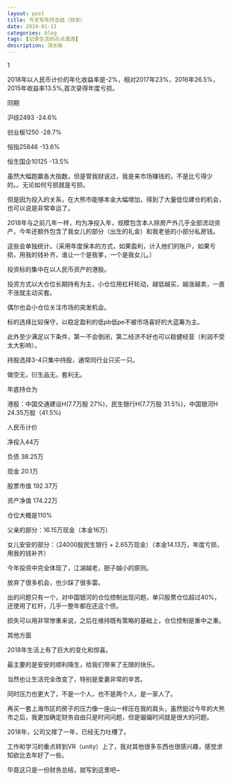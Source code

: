 ```yaml
---
layout: post
title: 今天写年终总结（财务）
date: 2019-01-11
categories: blog
tags: [记录生活的点点滴滴]
description: 流水账
---
```


1 

2018年以人民币计价的年化收益率是-2%，相对2017年23%，2016年26.5%，2015年收益率13.5%,首次录得年度亏损。

同期

沪综2493 -24.6%

创业板1250 -28.7%

恒指25846 -13.6%

恒生国企10125 -13.5%

虽然大幅跑赢各大指数，但是管我财说过，我是来市场赚钱的，不是比亏得少的。。无论如何亏损就是亏损。

但是因为投入的关系，在大熊市能够本金大幅增加，得到了大量低位建仓的机会，也可以说是非常幸运了。

2018年与之前几年一样，均为净投入年，规模包含本人除房产外几乎全部流动资产，今年还额外包含了我女儿的部分（出生的礼金）和我老爸的小部分私房钱。

这些会单独统计。（采用年度保本的方式，如果盈利，计入他们的账户，如果亏损，用我的钱补齐，谁让一个是我爹，一个是我女儿。）

投资标的集中在以人民币资产的港股。

投资方式以大仓位长期持有为主，小仓位用杠杆轮动，越低越买，越涨越卖，一直不涨就主动买套。

偶尔也会小仓位关注市场的突发机会。

标的选择比较保守，以稳定盈利的低pb低pe不被市场喜好的大蓝筹为主。

此外至少满足以下条件，第一不会倒闭，第二经济不好也可以稳健经营（利润不受太大影响）。

持股选择3-4只集中持股，通常同行业只买一只。

做空无，衍生品无，套利无。

年底持仓为

港股：中国交通建设H(7.7万股 27%)，民生银行H(7.7万股 31.5%)，中国银河H 24.35万股（41.5%)

人民币计价

净投入44万

负债 38.25万

现金 20.1万

股票市值 192.37万

资产净值 174.22万

仓位大概是110%

父亲的部分：16.15万现金（本金16万）

女儿安安的部分：（24000股民生银行 + 2.65万现金）（本金14.13万，年度亏损，用我的钱补齐）

今年投资中完全体现了，江湖越老，胆子越小的原则。

放弃了很多机会，也少踩了很多雷。

出的问题只有一个，对中国银河的仓位控制出现问题，单只股票仓位超过40%，还使用了杠杆，几乎一整年都在还这个债。

损失可以用非常惨重来说，之后在维持既有策略的基础上，仓位控制是重中之重。


其他方面

2018年生活上有了巨大的变化和惊喜。

最主要的是安安的顺利降生，给我们带来了无限的快乐。

当然也让生活完全改变了，特别是爱妻非常的辛苦。

同时压力也更大了，不是一个人，也不是两个人，是一家人了。

再买一套上海市区的房子的压力像一座山一样压在我的肩头，虽然挺过今年的大熊市之后，我更加确定财务自由只是时间问题，但是偏偏时间就是很大的问题。

2018年，公司又撑了一年，已经无力吐槽了。

工作和学习的重点转到VR（unity）上了，我对其他很多东西也很感兴趣，感觉求知欲比去年好了一些。

毕竟这只是一份财务总结，就写到这里吧~








